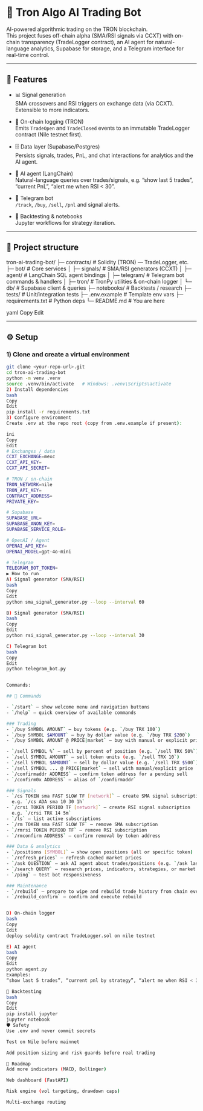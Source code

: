 # 🤖 Tron Algo AI Trading Bot

AI-powered algorithmic trading on the TRON blockchain.  
This project fuses off-chain alpha (SMA/RSI signals via CCXT) with on-chain transparency (TradeLogger contract), an AI agent for natural-language analytics, Supabase for storage, and a Telegram interface for real-time control.

---

## 🚀 Features
- 📊 Signal generation  
  SMA crossovers and RSI triggers on exchange data (via CCXT). Extensible to more indicators.

- 🔗 On-chain logging (TRON)  
  Emits `TradeOpen` and `TradeClosed` events to an immutable TradeLogger contract (Nile testnet first).

- 🗄️ Data layer (Supabase/Postgres)  
  Persists signals, trades, PnL, and chat interactions for analytics and the AI agent.

- 🧠 AI agent (LangChain)  
  Natural-language queries over trades/signals, e.g. “show last 5 trades”, “current PnL”, “alert me when RSI < 30”.

- 💬 Telegram bot  
  `/track`, `/buy`, `/sell`, `/pnl` and signal alerts.

- 🧪 Backtesting & notebooks  
  Jupyter workflows for strategy iteration.

---

## 🧱 Project structure
tron-ai-trading-bot/
├─ contracts/ # Solidity (TRON) — TradeLogger, etc.
├─ bot/ # Core services
│ ├─ signals/ # SMA/RSI generators (CCXT)
│ ├─ agent/ # LangChain SQL agent bindings
│ ├─ telegram/ # Telegram bot commands & handlers
│ ├─ tron/ # TronPy utilities & on-chain logger
│ └─ db/ # Supabase client & queries
├─ notebooks/ # Backtests / research
├─ tests/ # Unit/integration tests
├─ .env.example # Template env vars
├─ requirements.txt # Python deps
└─ README.md # You are here

yaml
Copy
Edit

---

## ⚙️ Setup

### 1) Clone and create a virtual environment
```bash
git clone <your-repo-url>.git
cd tron-ai-trading-bot
python -m venv .venv
source .venv/bin/activate   # Windows: .venv\Scripts\activate
2) Install dependencies
bash
Copy
Edit
pip install -r requirements.txt
3) Configure environment
Create .env at the repo root (copy from .env.example if present):

ini
Copy
Edit
# Exchanges / data
CCXT_EXCHANGE=mexc
CCXT_API_KEY=
CCXT_API_SECRET=

# TRON / on-chain
TRON_NETWORK=nile
TRON_API_KEY=
CONTRACT_ADDRESS=
PRIVATE_KEY=

# Supabase
SUPABASE_URL=
SUPABASE_ANON_KEY=
SUPABASE_SERVICE_ROLE=

# OpenAI / Agent
OPENAI_API_KEY=
OPENAI_MODEL=gpt-4o-mini

# Telegram
TELEGRAM_BOT_TOKEN=
▶️ How to run
A) Signal generator (SMA/RSI)
bash
Copy
Edit
python sma_signal_generator.py --loop --interval 60

B) Signal generator (SMA/RSI)
bash
Copy
Edit
python rsi_signal_generator.py --loop --interval 30 

C) Telegram bot
bash
Copy
Edit
python telegram_bot.py


Commands:

## 📜 Commands

- `/start` — show welcome menu and navigation buttons  
- `/help` — quick overview of available commands  

### Trading
- `/buy SYMBOL AMOUNT` — buy tokens (e.g. `/buy TRX 100`)  
- `/buy SYMBOL $AMOUNT` — buy by dollar value (e.g. `/buy TRX $200`)  
- `/buy SYMBOL AMOUNT @ PRICE|market` — buy with manual or explicit price  

- `/sell SYMBOL %` — sell by percent of position (e.g. `/sell TRX 50%`)  
- `/sell SYMBOL AMOUNT` — sell token units (e.g. `/sell TRX 10`)  
- `/sell SYMBOL $AMOUNT` — sell by dollar value (e.g. `/sell TRX $500`)  
- `/sell SYMBOL ... @ PRICE|market` — sell with manual/explicit price  
- `/confirmaddr ADDRESS` — confirm token address for a pending sell  
- `/confirm0x ADDRESS` — alias of `/confirmaddr`  

### Signals
- `/cs TOKEN sma FAST SLOW TF [network]` — create SMA signal subscription  
  e.g. `/cs ADA sma 10 30 1h`  
- `/crsi TOKEN PERIOD TF [network]` — create RSI signal subscription  
  e.g. `/crsi TRX 14 5m`  
- `/ls` — list active subscriptions  
- `/rm TOKEN sma FAST SLOW TF` — remove SMA subscription  
- `/rmrsi TOKEN PERIOD TF` — remove RSI subscription  
- `/rmconfirm ADDRESS` — confirm removal by token address  

### Data & analytics
- `/positions [SYMBOL]` — show open positions (all or specific token)  
- `/refresh_prices` — refresh cached market prices  
- `/ask QUESTION` — ask AI agent about trades/positions (e.g. `/ask last 5 trades`)  
- `/search QUERY` — research prices, indicators, strategies, or market info  
- `/ping` — test bot responsiveness  

### Maintenance
- `/rebuild` — prepare to wipe and rebuild trade history from chain events  
- `/rebuild_confirm` — confirm and execute rebuild  


D) On-chain logger
bash
Copy
Edit
deploy soldity contract TradeLogger.sol on nile testnet

E) AI agent
bash
Copy
Edit
python agent.py
Examples:
“show last 5 trades”, “current pnl by strategy”, “alert me when RSI < 30”.

🧪 Backtesting
bash
Copy
Edit
pip install jupyter
jupyter notebook
🛡️ Safety
Use .env and never commit secrets

Test on Nile before mainnet

Add position sizing and risk guards before real trading

🔮 Roadmap
Add more indicators (MACD, Bollinger)

Web dashboard (FastAPI)

Risk engine (vol targeting, drawdown caps)

Multi-exchange routing

